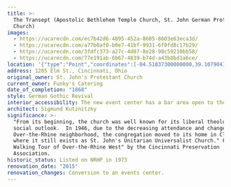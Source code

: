 ```yaml
---
title: >-
  The Transept (Apostolic Bethlehem Temple Church, St. John German Protestant
  Church)
images:
  - https://ucarecdn.com/ec7b42d6-4895-452a-8605-8603e63eca3d/
  - https://ucarecdn.com/a77b0af0-b0e7-41bf-9931-6f0fd8c17b29/
  - https://ucarecdn.com/3fdfc373-a27c-4d87-8e28-98c59210bb58/
  - https://ucarecdn.com/77e191ab-6b67-4839-b74d-a43b8bd1a6ce/
location: '{"type":"Point","coordinates":[-84.51837300000000,39.1079041]}'
address: 1205 Elm St., Cincinnati, Ohio
original_owner: St. John's Protestant Church
current_owner: Funky's Catering
date_of_completion: "1868"
style: German Gothic Revival
interior_accessibility: The new event center has a bar area open to the public daily from 4 pm.
architect: Sigmund Kutznitzky
significance: >-
  "From its beginning, the church was well known for its liberal theology and
  social outlook.  In 1946, due to the decreasing attendance and changes in the
  Over-the-Rhine neighborhood, the congregation moved to its home in Clifton,
  where it still exists as St. John's Unitarian Universalist Church." From "A
  Walking Tour of Over-the-Rhine West" by the Cincinnati Preservation
  Association.
historic_status: Listed on NRHP in 1973
renovation_date: "2015"
renovation_changes: Conversion to an events center.
---
```

